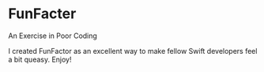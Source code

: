 # FunFacter
An Exercise in Poor Coding

I created FunFactor as an excellent way to make fellow Swift developers feel a bit queasy. Enjoy!
